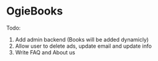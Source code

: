 # OgieBooks

Todo: 

1. Add admin backend (Books will be added dynamicly)
2. Allow user to delete ads, update email and update info
3. Write FAQ and About us
